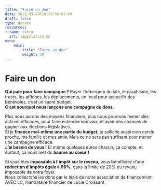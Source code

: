 ```yaml
---
title: "Faire un don"
date: 2022-03-29T10:39:56+02:00
draft: false
type: donate
resources:
- name: extra
  src: legislation.md
menu:
    main:
        title: "Faire un don"
        weight: 30
---
```


# Faire un don

__Qui paie pour faire campagne ?__ Payer l’hébergeur du site, le graphisme, les tracts, les affiches, les déplacements, un local pour
accueillir des bénévoles, c’est un sacré budget.  
__C’est pourquoi nous lançons une campagne de dons.__

Plus nous aurons des moyens financiers, plus nous pourrons mener des actions efficaces, pour faire
entendre nos voix, et avoir des chances de gagner aux élections législatives.  
Si je __finance moi-même une partie du budget__, je sollicite aussi mon cercle proche, ma famille et mes amis.
Mais ce ne sera pas suffisant pour mener une campagne efficace.  
__J’ai besoin de vous !__ Et même quelques euros chacun, ça compte, et surtout, ça nous met du __baume au
coeur !__

Si vous êtes __imposable à l'impôt sur le revenu__, vous bénéficiez d’une __réduction d’impôts égale à 66%__, dans la limite
de 20% du revenu imposable de votre foyer.  
Nous collectons les dons par le biais de notre association de financement AVEC LC, mandataire
financier de Lucie Croissant.
